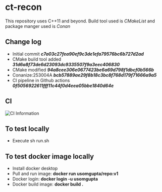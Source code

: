 #   ct-recon

This repository uses C++11 and beyond. Build tool used is _*CMakeList*_ and package manger used is _*Conan*_



## Change log
- Initial commit __*c7a03c27fea90ef9c3de1efa79576bc6b727d2ad*__
- CMake build tool added __*31d6a8f73de6d23093dc9335507f9a3eec406830*__
- CMake modified  __*94a8cee306e0677423be6a69d798f1dbcf0b566b*__
- Conanize:253004A __*bcb57889ae29f8b18c3bc8f768d179f71666a9a5*__
- CI pipeline in Github actions __*0f5056922611fff11c44f0d4eea05bbe1840d64e*__

## CI
![CI Information](https://github.com/Sombaran/ct-recon/actions/runs/16551621497)

## To test locally 
- Execute sh run.sh

## To test docker image locally
- Install docker desktop
- Pull and run image:  __docker run usomgupta/repo:v1__
- Docker login: __docker login -u usomgupta__
- Docker build image: __docker build .__
